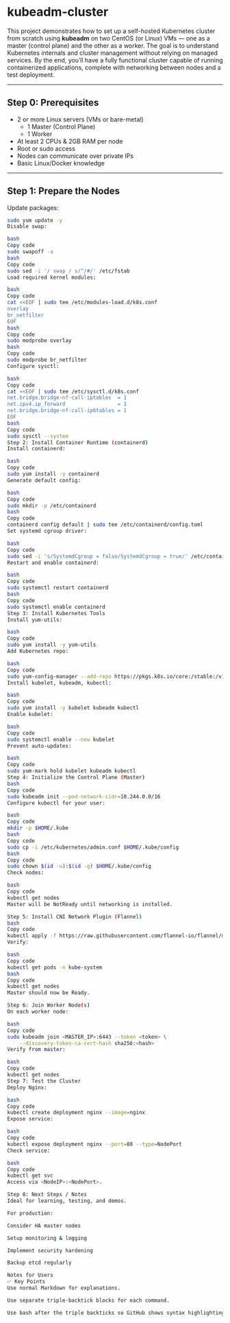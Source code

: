 # kubeadm-cluster

This project demonstrates how to set up a self-hosted Kubernetes cluster from scratch using **kubeadm** on two CentOS (or Linux) VMs — one as a master (control plane) and the other as a worker. The goal is to understand Kubernetes internals and cluster management without relying on managed services. By the end, you’ll have a fully functional cluster capable of running containerized applications, complete with networking between nodes and a test deployment.

---

## Step 0: Prerequisites

- 2 or more Linux servers (VMs or bare-metal)  
  - 1 Master (Control Plane)  
  - 1 Worker  
- At least 2 CPUs & 2GB RAM per node  
- Root or sudo access  
- Nodes can communicate over private IPs  
- Basic Linux/Docker knowledge  

---

## Step 1: Prepare the Nodes

Update packages:

```bash
sudo yum update -y
Disable swap:

bash
Copy code
sudo swapoff -a
bash
Copy code
sudo sed -i '/ swap / s/^/#/' /etc/fstab
Load required kernel modules:

bash
Copy code
cat <<EOF | sudo tee /etc/modules-load.d/k8s.conf
overlay
br_netfilter
EOF
bash
Copy code
sudo modprobe overlay
bash
Copy code
sudo modprobe br_netfilter
Configure sysctl:

bash
Copy code
cat <<EOF | sudo tee /etc/sysctl.d/k8s.conf
net.bridge.bridge-nf-call-iptables  = 1
net.ipv4.ip_forward                 = 1
net.bridge.bridge-nf-call-ip6tables = 1
EOF
bash
Copy code
sudo sysctl --system
Step 2: Install Container Runtime (containerd)
Install containerd:

bash
Copy code
sudo yum install -y containerd
Generate default config:

bash
Copy code
sudo mkdir -p /etc/containerd
bash
Copy code
containerd config default | sudo tee /etc/containerd/config.toml
Set systemd cgroup driver:

bash
Copy code
sudo sed -i 's/SystemdCgroup = false/SystemdCgroup = true/' /etc/containerd/config.toml
Restart and enable containerd:

bash
Copy code
sudo systemctl restart containerd
bash
Copy code
sudo systemctl enable containerd
Step 3: Install Kubernetes Tools
Install yum-utils:

bash
Copy code
sudo yum install -y yum-utils
Add Kubernetes repo:

bash
Copy code
sudo yum-config-manager --add-repo https://pkgs.k8s.io/core:/stable:/v1.30/rpm/kubernetes.repo
Install kubelet, kubeadm, kubectl:

bash
Copy code
sudo yum install -y kubelet kubeadm kubectl
Enable kubelet:

bash
Copy code
sudo systemctl enable --now kubelet
Prevent auto-updates:

bash
Copy code
sudo yum-mark hold kubelet kubeadm kubectl
Step 4: Initialize the Control Plane (Master)
bash
Copy code
sudo kubeadm init --pod-network-cidr=10.244.0.0/16
Configure kubectl for your user:

bash
Copy code
mkdir -p $HOME/.kube
bash
Copy code
sudo cp -i /etc/kubernetes/admin.conf $HOME/.kube/config
bash
Copy code
sudo chown $(id -u):$(id -g) $HOME/.kube/config
Check nodes:

bash
Copy code
kubectl get nodes
Master will be NotReady until networking is installed.

Step 5: Install CNI Network Plugin (Flannel)
bash
Copy code
kubectl apply -f https://raw.githubusercontent.com/flannel-io/flannel/master/Documentation/kube-flannel.yml
Verify:

bash
Copy code
kubectl get pods -n kube-system
bash
Copy code
kubectl get nodes
Master should now be Ready.

Step 6: Join Worker Node(s)
On each worker node:

bash
Copy code
sudo kubeadm join <MASTER_IP>:6443 --token <token> \
    --discovery-token-ca-cert-hash sha256:<hash>
Verify from master:

bash
Copy code
kubectl get nodes
Step 7: Test the Cluster
Deploy Nginx:

bash
Copy code
kubectl create deployment nginx --image=nginx
Expose service:

bash
Copy code
kubectl expose deployment nginx --port=80 --type=NodePort
Check service:

bash
Copy code
kubectl get svc
Access via <NodeIP>:<NodePort>.

Step 8: Next Steps / Notes
Ideal for learning, testing, and demos.

For production:

Consider HA master nodes

Setup monitoring & logging

Implement security hardening

Backup etcd regularly

Notes for Users
✅ Key Points
Use normal Markdown for explanations.

Use separate triple-backtick blocks for each command.

Use bash after the triple backticks so GitHub shows syntax highlighting and the copy button.  so i have to copy this and put this in file called readme and puh it from my centos to repo

